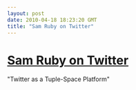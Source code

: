 ```yaml
---
layout: post
date: 2010-04-18 18:23:20 GMT
title: "Sam Ruby on Twitter"
---
```

# [Sam Ruby on Twitter](http://intertwingly.net/blog/2010/04/17/Twitter-as-a-Tuple-Space-Platform)

"Twitter as a Tuple-Space Platform"